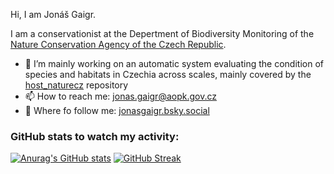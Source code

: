 Hi, I am Jonáš Gaigr.

I am a conservationist at the Depertment of Biodiversity Monitoring of the <a href="https://www.aopk.gov.cz">Nature Conservation Agency of the Czech Republic</a>.

- 🔭 I’m mainly working on an automatic system evaluating the condition of species and habitats in Czechia across scales, mainly covered by the <a href="https://github.com/jonasgaigr/host_naturecz/">host_naturecz</a> repository
- 📫 How to reach me: jonas.gaigr@aopk.gov.cz
- 🦋 Where fo follow me: <a href="https://https://bsky.app/profile/jonasgaigr.bsky.social">jonasgaigr.bsky.social</a>

### GitHub stats to watch my activity:
[![Anurag's GitHub stats](https://github-readme-stats.vercel.app/api?username=jonasgaigr)](https://github.com/anuraghazra/github-readme-stats)
[![GitHub Streak]( https://github-readme-streak-stats-eight.vercel.app/?user=jonasgaigr&date_format=j%20M%5B%20Y%5D)](https://git.io/streak-stats)
<!--
**jonasgaigr/jonasgaigr** is a ✨ _special_ ✨ repository because its `README.md` (this file) appears on your GitHub profile.

Here are some ideas to get you started:


- 🌱 I’m currently learning ...
- 🤔 I’m looking for help with ...
- 💬 Ask me about ...
- 👯 I’m looking to collaborate on evaluating the 
- ⚡ Fun fact: ...
-->
